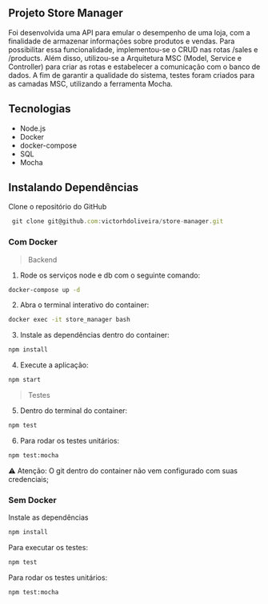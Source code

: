## Projeto Store Manager
Foi desenvolvida uma API para emular o desempenho de uma loja, com a finalidade de armazenar informações sobre produtos e vendas. Para possibilitar essa funcionalidade, implementou-se o CRUD nas rotas /sales e /products. Além disso, utilizou-se a Arquitetura MSC (Model, Service e Controller) para criar as rotas e estabelecer a comunicação com o banco de dados. A fim de garantir a qualidade do sistema, testes foram criados para as camadas MSC, utilizando a ferramenta Mocha.

## Tecnologias
* Node.js
* Docker
* docker-compose
* SQL
* Mocha

## Instalando Dependências
Clone o repositório do GitHub

```javascript
 git clone git@github.com:victorhdoliveira/store-manager.git
```

### Com Docker
> Backend

1. Rode os serviços node e db com o seguinte comando: 
```bash
docker-compose up -d
``` 

2. Abra o terminal interativo do container: 
```bash
docker exec -it store_manager bash
``` 

3. Instale as dependências dentro do container: 
```bash
npm install
``` 
4. Execute a aplicação: 
```bash
npm start
``` 
> Testes

5. Dentro do terminal do container:
```bash
npm test
``` 
6. Para rodar os testes unitários:
```bash
npm test:mocha
``` 

:warning: Atenção: O git dentro do container não vem configurado com suas credenciais;

### Sem Docker

Instale as dependências
```bash
npm install
```

Para executar os testes:
```bash
npm test
``` 
Para rodar os testes unitários:
```bash
npm test:mocha
``` 
